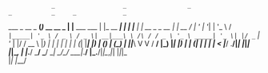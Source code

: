                 _                   _                 _                    _           _     _             _
 ___ _ __  _ __(_)_ __   __ _      | |__   ___   ___ | |_    __      _____| |__       | |__ | | __ _ _ __ | | __
/ __| '_ \| '__| | '_ \ / _` |_____| '_ \ / _ \ / _ \| __|___\ \ /\ / / _ \ '_ \ _____| '_ \| |/ _` | '_ \| |/ /
\__ \ |_) | |  | | | | | (_| |_____| |_) | (_) | (_) | ||_____\ V  V /  __/ |_) |_____| |_) | | (_| | | | |   <
|___/ .__/|_|  |_|_| |_|\__, |     |_.__/ \___/ \___/ \__|     \_/\_/ \___|_.__/      |_.__/|_|\__,_|_| |_|_|\_\
    |_|                 |___/
